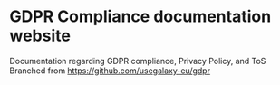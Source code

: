 # GDPR Compliance documentation website
Documentation regarding GDPR compliance, Privacy Policy, and ToS
Branched from https://github.com/usegalaxy-eu/gdpr
